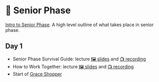 # 🐛 Senior Phase

[Intro to Senior Phase](../junior-phase/Intro%20to%20Senior%20Phase.pdf). A high level outline of what takes place in senior phase.

## Day 1

- Senior Phase Survival Guide: lecture [🖼️ slides](Senior%20Phase%20Survival%20Guide.pdf) and [📺 recording](https://youtu.be/rKsFwTo3N94)
- How to Work Together: lecture [🖼️ slides](How%20to%20Work%20Together.pdf) and [📺 recording](https://youtu.be/_3gP1YD7Xiw)
- Start of [Grace Shopper](1-grace-shopper)
